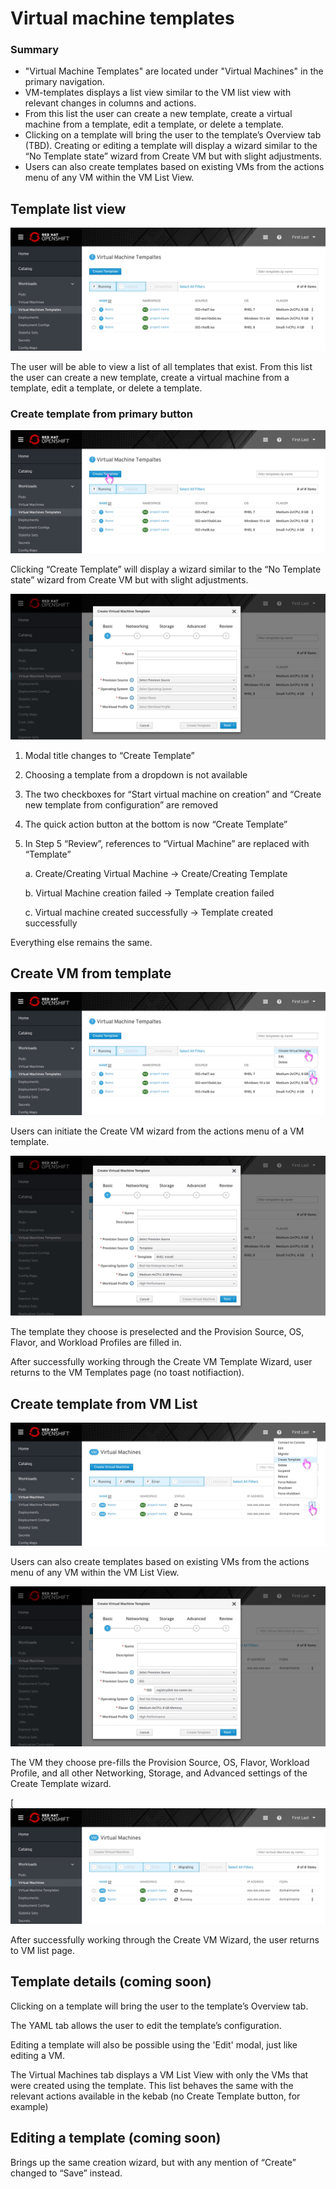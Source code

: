 # Virtual machine templates

### Summary

- "Virtual Machine Templates" are located under "Virtual Machines" in the primary navigation.
- VM-templates displays a list view similar to the VM list view with relevant changes in columns and actions.
- From this list the user can create a new template, create a virtual machine from a template, edit a template, or delete a template.
- Clicking on a template will bring the user to the template’s Overview tab (TBD).
Creating or editing a template will display a wizard similar to the “No Template state” wizard from Create VM but with slight adjustments.
- Users can also create templates based on existing VMs from the actions menu of any VM within the VM List View.



## Template list view

![Offline Template List View](img/1-0-vm-template-list.jpg)

The user will be able to view a list of all templates that exist. From this list the user can create a new template, create a virtual machine from a template, edit a template, or delete a template.




### Create template from primary button


![Offline Template List View](img/1-1-0-create-template.jpg)

Clicking “Create Template” will display a wizard similar to the “No Template state” wizard from Create VM but with slight adjustments.

![Offline Template List View](img/1-1-1-create-template-modal.jpg)

1. Modal title changes to “Create Template”
2. Choosing a template from a dropdown is not available
3. The two checkboxes for “Start virtual machine on creation” and “Create new template from configuration” are removed
4. The quick action button at the bottom is now “Create Template”
5. In Step 5 “Review”, references to “Virtual Machine” are replaced with “Template”

    a. Create/Creating Virtual Machine -> Create/Creating Template

    b. Virtual Machine creation failed -> Template creation failed

    c. Virtual machine created successfully -> Template created successfully

Everything else remains the same.


## Create VM from template


![Offline Template List View](img/1-3-0-create-template-from-template-list.jpg)

Users can initiate the Create VM wizard from the actions menu of a VM template.

![Offline Template List View](img/1-3-1-create-template-from-template-list-modal.jpg)

The template they choose is preselected and the Provision Source, OS, Flavor, and Workload Profiles are filled in.

After successfully working through the Create VM Template Wizard, user returns to the VM Templates page (no toast notifiaction).


## Create template from VM List


![Offline Template List View](img/1-2-0-create-template-from-vm-list.jpg)

Users can also create templates based on existing VMs from the actions menu of any VM within the VM List View. 

![Offline Template List View](img/1-2-1-create-template-from-vm-list-modal.jpg)

The VM they choose pre-fills the Provision Source, OS, Flavor, Workload Profile, and all other Networking, Storage, and Advanced settings of the Create Template wizard.

[![Offline Template List View](img/1-2-2-create-template-from-vm-list-starting.jpg)

After successfully working through the Create VM Wizard, the user returns to VM list page.




## Template details (coming soon)

Clicking on a template will bring the user to the template’s Overview tab.

The YAML tab allows the user to edit the template’s configuration.

Editing a template will also be possible using the 'Edit' modal, just like editing a VM.

The Virtual Machines tab displays a VM List View with only the VMs that were created using the template. This list behaves the same with the relevant actions available in the kebab (no Create Template button, for example)

## Editing a template (coming soon)

Brings up the same creation wizard, but with any mention of “Create” changed to “Save” instead.

